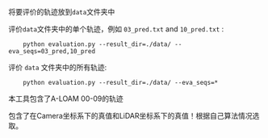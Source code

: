 将要评价的轨迹放到`data`文件夹中

评价`data`文件夹中的单个轨迹，例如 `03_pred.txt` and `10_pred.txt` :

        python evaluation.py --result_dir=./data/ --eva_seqs=03_pred,10_pred 

评价 `data` 文件夹中的所有轨迹:

        python evaluation.py --result_dir=./data/ --eva_seqs=* 

本工具包含了A-LOAM 00-09的轨迹

包含了在Camera坐标系下的真值和LiDAR坐标系下的真值！根据自己算法情况选取。
